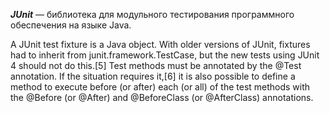 <i><b>JUnit</b></i> — библиотека для модульного тестирования программного обеспечения на языке Java.

A JUnit test fixture is a Java object. With older versions of JUnit, fixtures had to inherit from junit.framework.TestCase, but the new tests using JUnit 4 should not do this.[5] Test methods must be annotated by the @Test annotation. If the situation requires it,[6] it is also possible to define a method to execute before (or after) each (or all) of the test methods with the @Before (or @After) and @BeforeClass (or @AfterClass) annotations.
